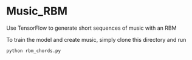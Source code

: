 # Music_RBM
Use TensorFlow to generate short sequences of music with an RBM

To train the model and create music, simply clone this directory and run

```
python rbm_chords.py
```
